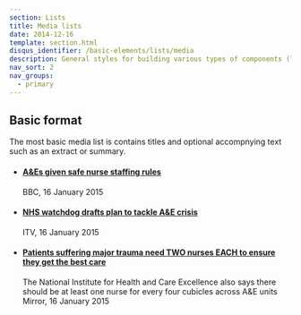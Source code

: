 ```yaml
---
section: Lists
title: Media lists
date: 2014-12-16
template: section.html
disqus_identifier: /basic-elements/lists/media
description: General styles for building various types of components (like blog comments, Tweets, etc) that can feature a left- or right-aligned image alongside textual content.
nav_sort: 2
nav_groups:
  - primary
---
```


## Basic format

The most basic media list is contains titles and optional accompnying text such as an extract or summary.

<div class="guide-example">
<ul class="media-list">
  <li class="media">
    <div class="media-body">
      <h4 class="media-heading"><a href="#">A&amp;Es given safe nurse staffing rules</a></h4>
      <div class="source">
        BBC, <time class="pubdate" datetime="2015-01-16">16 January 2015</time>
      </div>
    </div>
  </li>
  <li class="media">
    <div class="media-body">
      <h4 class="media-heading"><a href="#">NHS watchdog drafts plan to tackle A&amp;E crisis</a></h4>
      <div class="source">
        ITV, <time class="pubdate" datetime="2015-01-16">16 January 2015</time>
      </div>
    </div>
  </li>
  <li class="media">
    <div class="media-body">
      <h4 class="media-heading"><a href="#">Patients suffering major trauma need TWO nurses EACH to ensure they get the best care</a></h4>
      The National Institute for Health and Care Excellence also says there should be at least one nurse for every four cubicles across A&amp;E units
      <div class="source">
        Mirror, <time class="pubdate" datetime="2015-01-16">16 January 2015</time>
      </div>
    </div>
  </li>
</ul>
</div>
